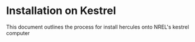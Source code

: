 # Installation on Kestrel

This document outlines the process for install hercules onto NREL's kestrel
computer

